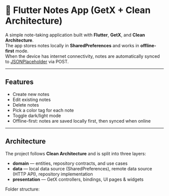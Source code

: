 # 📝 Flutter Notes App (GetX + Clean Architecture)

A simple note-taking application built with **Flutter**, **GetX**, and **Clean Architecture**.  
The app stores notes locally in **SharedPreferences** and works in **offline-first** mode.  
When the device has internet connectivity, notes are automatically synced to [JSONPlaceholder](https://jsonplaceholder.typicode.com/posts) via POST.

---

##  Features

-  Create new notes  
-  Edit existing notes  
-  Delete notes  
-  Pick a color tag for each note  
-  Toggle dark/light mode  
-  Offline-first: notes are saved locally first, then synced when online  

---

##  Architecture

The project follows **Clean Architecture** and is split into three layers:

- **domain** — entities, repository contracts, and use cases  
- **data** — local data source (SharedPreferences), remote data source (HTTP API), repository implementation  
- **presentation** — GetX controllers, bindings, UI pages & widgets  

Folder structure:

